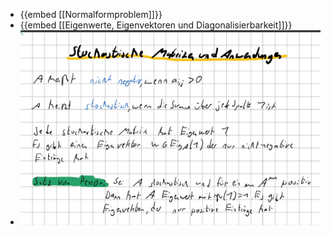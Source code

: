 - {{embed [[Normalformproblem]]}}
- {{embed [[Eigenwerte, Eigenvektoren und Diagonalisierbarkeit]]}}
- ![image.png](../assets/image_1732124571755_0.png)